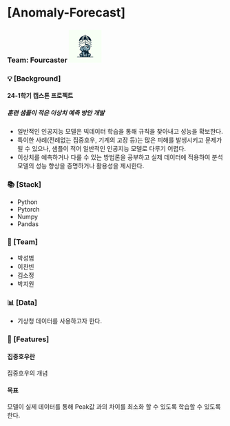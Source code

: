 # [Anomaly-Forecast] 

### Team: Fourcaster <img src = "https://github.com/psm981021/Anomaly-Forecast/blob/main/images/Capstone_Logo_1.jpg" width = "15%" >
### 💡 [Background]
#### 24-1학기 캡스톤 프로젝트

##### 훈련 샘플이 적은 이상치 예측 방안 개발

+ 일반적인 인공지능 모델은 빅데이터 학습을 통해 규칙을 찾아내고 성능을 확보한다.
+ 특이한 사례(전례없는 집중호우, 기계의 고장 등)는 많은 피해를 발생시키고 문제가 될 수 있으나, 샘플이 적어 일반적인 인공지능 모델로 다루기 어렵다.
+ 이상치를 예측하거나 다룰 수 있는 방법론을 공부하고 실제 데이터에 적용하여 분석모델의 성능 향상을 증명하거나 활용성을 제시한다.


### 📚 [Stack]

+ Python 
+ Pytorch 
+ Numpy 
+ Pandas

### 👫 [Team]

+ 박성범 
+ 이찬빈
+ 김소정
+ 박지원

### 📊 [Data]

+ 기상청 데이터를 사용하고자 한다.

### 📝 [Features]

#### 집중호우란
집중호우의 개념

#### 목표
모델이 실제 데이터를 통해 Peak값 과의 차이를 최소화 할 수 있도록 학습할 수 있도록 한다.
